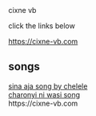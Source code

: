  <DOCTYPE html>
<html lang="en">
  <body>
    <h>cixne vb</h>
    <p>click the links below</p>
   <a href="https://www.cixne-vb.com">https://cixne-vb.com</a> 
  <h2>songs</h2>
    <a href="https://youtu.be/mLY01KGeyRo">sina aja song by chelele</a><br>
   <a href="https://www.youtube.com/watch?v=c5eCt0p5jwg&list=PPSV">charonyi ni wasi song</a><br>
  </body>
</html>
https://cixne-vb.com
